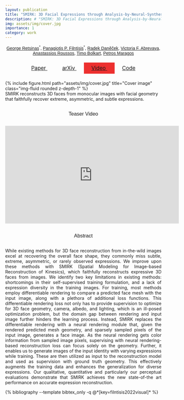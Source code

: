 ```yaml
---
layout: publication
title: "SMIRK: 3D Facial Expressions through Analysis-by-Neural-Synthesis (CVPR 2024)"
description: # "SMIRK: 3D Facial Expressions through Analysis-by-Neural-Synthesis (CVPR 2024)"
img: assets/img/cover.jpg
importance: 1
category: work
---
```

<style type="text/css">
  .post-title {
    text-align: center;
    font-family: "Google Sans", sans-serif;
    /* color: #363636; */
    font-size: 2rem;
    font-weight: 400;
    line-height: 1.125;
  }
  .publication-authors
  {
    margin-top: 15px;
    text-align: center;
    font-family: "Google Sans", sans-serif;
  }
  h3 {
    font-family: "Google Sans", sans-serif;
    /* color: #363636; */
    font-weight: 400;
    line-height: 1.125;
    text-align: center;
    margin-top: 30px;
    margin-bottom: 30px;
  }
  .btn {
    /*color: white;*/
    padding: .5rem 1.5rem;
    text-transform: none;
    font-size: 17px;
  }
  .btn span {
    /*color:white;*/
  }

  .btn:hover {
    text-decoration: underline;
  }

  .btn.btn-youtube {
    /*background: #FF3636 !important;*/
  }

  .publication-icons {
    margin-top: 30px;
    margin-bottom: 30px;
  }

  .abstract {
    text-align: justify;
  }

</style>

<div class="publication-authors">
  <span class="author-block">
    <a href="https://georgeretsi.github.io">George Retsinas</a><sup>*</sup>,
  </span>
  <span class="author-block">
    <a href="https://filby89.github.io">Panagiotis P. Filntisis</a><sup>*</sup>,
 </span>
  <span class="author-block">
    <a href="https://ps.is.mpg.de/person/rdanecek">Radek Daněček</a>,
  </span>
  <span class="author-block">
    <a href="https://is.mpg.de/~vabrevaya">Victoria F. Abrevaya</a>,
  </span>
  <span class="author-block">
    <a href="https://users.ics.forth.gr/~troussos/">Anastassios Roussos</a>,
  </span>
  <span class="author-block">
    <a href="https://sites.google.com/site/bolkartt/">Timo Bolkart</a>,
  </span>
  <span class="author-block">
    <a href="https://robotics.ntua.gr/members/maragos/">Petros Maragos</a>
  </span>
</div>

<div class="row publication-icons">
  <div class="col-sm" align=center>
        <!-- PDF Link. -->
        <!-- Video Link. -->
        <a class="btn btn-dark btn-rounded" href="https://arxiv.org/pdf/2404.04104.pdf" role="button">
          <i class="fa fa-file-pdf"></i>
          Paper
        </a>
        <a class="btn btn-dark" href="https://arxiv.org/abs/2404.04104" role="button">
          <i class="ai ai-arxiv"></i>
          arXiv
        </a>
        <!-- Video Link. -->
        <a class="btn btn-dark btn-youtube" style="background-color: #ed302f; !important" href="https://youtu.be/8ZVgr41wxbk" role="button">
          <i class="fab fa-youtube"></i>
          Video
        </a>
        <!-- Code Link. -->
        <!-- Github -->
        <a class="btn btn-dark" href="https://github.com/georgeretsi/smirk" role="button">
          <i class="fab fa-github"></i>
          Code
        </a>
  </div>
</div>

<!-- <div class="alert alert-info">
<b>tl;dr:</b> we improve 3D facial reconstruction in videos by focusing on the lip formations and mouth movements, using a <b>lipreading</b> loss
</div> -->

<div class="row">
    <div class="col-sm">
        {% include figure.html path="assets/img/cover.jpg" title="Cover image" class="img-fluid rounded z-depth-1" %}
    </div>
</div>
<div class="caption">
    SMIRK reconstructs 3D faces from monocular images with facial geometry that faithfully recover extreme, asymmetric, and subtle expressions.
</div>


<div class="row">
  <div class="col-sm">
    <h3>Teaser Video</h3>
  </div>
</div>

<div class="row justify-content-sm-center" align="center">
    <div class="col-sm">
<iframe width="560" height="315" src="https://youtube.com/embed/8ZVgr41wxbk" title="YouTube video player" frameborder="0" allow="accelerometer; autoplay; clipboard-write; encrypted-media; gyroscope; picture-in-picture" allowfullscreen></iframe>
    </div>
</div>




<div class="row">
  <div class="col-sm">
    <h3>Abstract</h3>
  </div>
</div>

<p class="abstract">
While existing methods for 3D face reconstruction from in-the-wild images excel at recovering the overall face shape, they commonly miss subtle, extreme, asymmetric, or rarely observed expressions. We improve upon these methods with  SMIRK (Spatial Modeling for Image-based Reconstruction of Kinesics), which faithfully reconstructs expressive 3D faces from images. We identify two key limitations in existing methods: shortcomings in their self-supervised training formulation, and a lack of expression diversity in the training images. For training, most methods employ differentiable rendering to compare a predicted face mesh with the input image, along with a plethora of additional loss functions. This differentiable rendering loss not only has to provide supervision to optimize for 3D face geometry, camera, albedo, and lighting, which is an ill-posed optimization problem, but the domain gap between rendering and input image further hinders the learning process. Instead, SMIRK replaces the differentiable rendering with a neural rendering module that, given the rendered predicted mesh geometry, and sparsely sampled pixels of the input image, generates a face image. As the neural rendering gets color information from sampled image pixels, supervising with neural rendering-based reconstruction loss can focus solely on the geometry. Further, it enables us to generate images of the input identity with varying expressions while training. These are then utilized as input to the reconstruction model and used as supervision with ground truth geometry. This effectively augments the training data and enhances the generalization for diverse expressions. Our qualitative, quantitative and particularly our perceptual evaluations demonstrate that SMIRK achieves the new state-of-the art performance on accurate expression reconstruction. 
<!-- For our method's source code, demo video and more, please visit our project webpage: <a href="https://georgeretsi.github.io/smirk/">https://georgeretsi.github.io/smirk/</a>. -->
</p>


<!-- <h3> Bibtex </h3> -->

<div class="publications">
{% bibliography --template bibtex_only -q @*[key=filntisis2022visual]* %}
</div>
